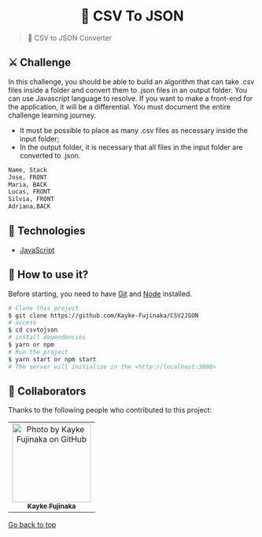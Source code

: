 <h1 align="center">🎈 CSV To JSON</h1>

> 🔎 CSV to JSON Converter

## ⚔️ Challenge

In this challenge, you should be able to build an algorithm that can take .csv files inside a folder and convert them to .json files in an output folder. You can use Javascript language to resolve. If you want to make a front-end for the application, it will be a differential. You must document the entire challenge learning journey.
- It must be possible to place as many .csv files as necessary inside the input folder;
- In the output folder, it is necessary that all files in the input folder are converted to .json.

```bash
Name, Stack
Jose, FRONT
Maria, BACK
Lucas, FRONT
Silvia, FRONT
Adriana,BACK
```

## 🚀 Technologies ##

- [JavaScript](https://developer.mozilla.org/en-US/docs/Web/JavaScript)

## :closed_book: How to use it? ##

Before starting, you need to have [Git](https://git-scm.com) and [Node](https://nodejs.org/en/) installed.

```bash
# Clone this project
$ git clone https://github.com/Kayke-Fujinaka/CSV2JSON
# access
$ cd csvtojson
# install dependencies
$ yarn or npm
# Run the project
$ yarn start or npm start
# The server will initialize in the <http://localhost:3000>
```

## 🤝 Collaborators

Thanks to the following people who contributed to this project:

<table>
  <tr>
    <td align="center">
      <a href="#">
        <img src="https://avatars.githubusercontent.com/u/98772000?s=400&u=80de9af672be7f75cc7a546838552cf63d5b82fe&v=4" width="160px;" alt="Photo by Kayke Fujinaka on GitHub"/><br>
        <sub>
          <b>Kayke Fujinaka</b>
        </sub>
      </a>
    </all>
  </tr>
</table>

<a href="#top">Go back to top</a>
